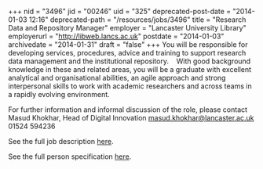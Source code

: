 +++
nid = "3496"
jid = "00246"
uid = "325"
deprecated-post-date = "2014-01-03 12:16"
deprecated-path = "/resources/jobs/3496"
title = "Research Data and Repository Manager"
employer = "Lancaster University Library"
employerurl = "http://libweb.lancs.ac.uk"
postdate = "2014-01-03"
archivedate = "2014-01-31"
draft = "false"
+++
You will be responsible for developing services, procedures, advice and
training to support research data management and the institutional
repository.    With good background knowledge in these and related
areas, you will be a graduate with excellent analytical and
organisational abilities, an agile approach and strong interpersonal
skills to work with academic researchers and across teams in a rapidly
evolving environment.     

For further information and informal discussion of the role, please
contact Masud Khokhar, Head of Digital Innovation
[masud.khokhar@lancaster.ac.uk](mailto:m.khokhar@lancaster.ac.uk) 01524
594236

See the full job description [here](/file/jobs-repository/a864_jd.pdf).
  
See the full person specification [here](/file/jobs-repository/a864_ps.pdf).
